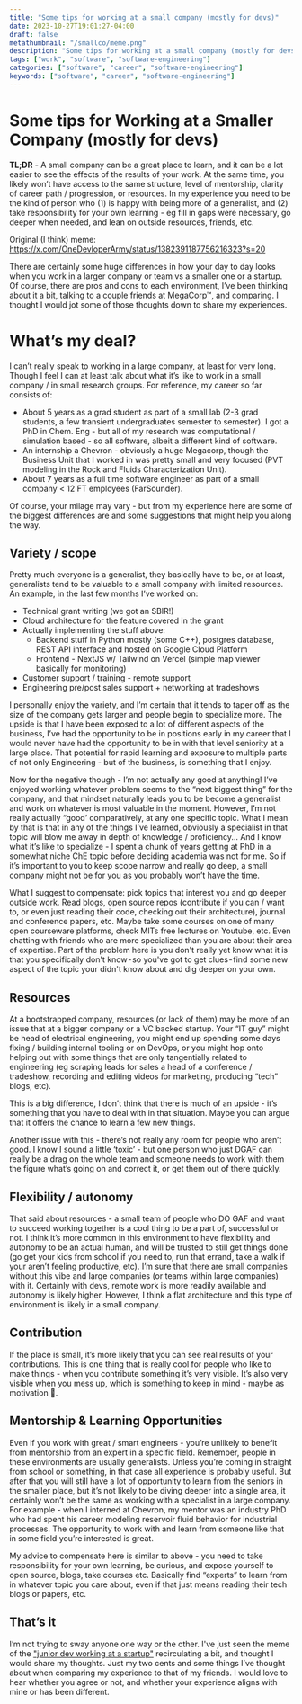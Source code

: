 ```yaml
---
title: "Some tips for working at a small company (mostly for devs)"
date: 2023-10-27T19:01:27-04:00
draft: false
metathumbnail: "/smallco/meme.png"
description: "Some tips for working at a small company (mostly for devs) based on my experience working at a small company for the last 7 years. YMMV."
tags: ["work", "software", "software-engineering"]
categories: ["software", "career", "software-engineering"]
keywords: ["software", "career", "software-engineering"]
---
```


# Some tips for Working at a Smaller Company (mostly for devs)

**TL;DR** - A small company can be a great place to learn, and it can be a lot easier to see the effects of the results of your work. At the same time, you likely won’t have access to the same structure, level of mentorship, clarity of career path / progression, or resources. In my experience you need to be the kind of person who (1) is happy with being more of a generalist, and (2) take responsibility for your own learning - eg fill in gaps were necessary, go deeper when needed, and lean on outside resources, friends, etc.

Original (I think) meme: https://x.com/OneDevloperArmy/status/1382391187756216323?s=20

There are certainly some huge differences in how your day to day looks when you work in a larger company or team vs a smaller one or a startup. Of course, there are pros and cons to each environment, I’ve been thinking about it a bit, talking to a couple friends at MegaCorp™, and comparing. I thought I would jot some of those thoughts down to share my experiences.

# What’s my deal?
I can’t really speak to working in a large company, at least for very long. Though I feel I can at least talk about what it’s like to work in a small company / in small research groups. For reference, my career so far consists of:
- About 5 years as a grad student as part of a small lab (2-3 grad students, a few transient undergraduates semester to semester). I got a PhD in Chem. Eng - but all of my research was computational / simulation based - so all software, albeit a different kind of software.
- An internship a Chevron - obviously a huge Megacorp, though the Business Unit that I worked in was pretty small and very focused (PVT modeling in the Rock and Fluids Characterization Unit).
- About 7 years as a full time software engineer as part of a small company < 12 FT employees (FarSounder).

Of course, your milage may vary - but from my experience here are some of the biggest differences are and some suggestions that might help you along the way.

## Variety / scope
Pretty much everyone is a generalist, they basically have to be, or at least, generalists tend to be valuable to a small company with limited resources. An example, in the last few months I’ve worked on:
- Technical grant writing (we got an SBIR!)
- Cloud architecture for the feature covered in the grant
- Actually implementing the stuff above:
  - Backend stuff in Python mostly (some C++), postgres database, REST API interface and hosted on Google Cloud Platform
  - Frontend - NextJS w/ Tailwind on Vercel (simple map viewer basically for monitoring)
- Customer support / training - remote support
- Engineering pre/post sales support + networking at tradeshows

I personally enjoy the variety, and I’m certain that it tends to taper off as the size of the company gets larger and people begin to specialize more. The upside is that I have been exposed to a lot of different aspects of the business, I’ve had the opportunity to be in positions early in my career that I would never have had the opportunity to be in with that level seniority at a large place. That potential for rapid learning and exposure to multiple parts of not only Engineering - but of the business, is something that I enjoy. 

Now for the negative though - I’m not actually any good at anything! I’ve enjoyed working whatever problem seems to the “next biggest thing” for the company, and that mindset naturally leads you to be become a generalist and work on whatever is most valuable in the moment. However, I’m not really actually “good’ comparatively, at any one specific topic. What I mean by that is that in any of the things I’ve learned, obviously a specialist in that topic will blow me away in depth of knowledge / proficiency... And I know what it’s like to specialize - I spent a chunk of years getting at PhD in a somewhat niche ChE topic before deciding academia was not for me. So if it’s important to you to keep scope narrow and really go deep, a small company might not be for you as you probably won’t have the time.

What I suggest to compensate: pick topics that interest you and go deeper outside work. Read blogs, open source repos (contribute if you can / want to, or even just reading their code, checking out their architecture), journal and conference papers, etc. Maybe take some courses on one of many open courseware platforms, check MITs free lectures on Youtube, etc. Even chatting with friends who are more specialized than you are about their area of expertise. Part of the problem here is you don't really yet know what it is that you specifically don't know - so you've got to get clues - find some new aspect of the topic your didn't know about and dig deeper on your own.

## Resources
At a bootstrapped company, resources (or lack of them) may be more of an issue that at a bigger company or a VC backed startup. Your “IT guy” might be head of electrical engineering, you might end up spending some days fixing /  building internal tooling or on DevOps, or you might hop onto helping out with some things that are only tangentially related to engineering (eg scraping leads for sales a head of a conference / tradeshow, recording and editing videos for marketing, producing “tech” blogs, etc).

This is a big difference, I don’t think that there is much of an upside - it’s something that you have to deal with in that situation. Maybe you can argue that it offers the chance to learn a few new things.

Another issue with this - there’s not really any room for people who aren’t good. I know I sound a little ‘toxic’ - but one person who just DGAF can really be a drag on the whole team and someone needs to work with them the figure what’s going on and correct it, or get them out of there quickly.

## Flexibility / autonomy
That said about resources - a small team of people who DO GAF and want to succeed working together is a cool thing to be a part of, successful or not. I think it’s more common in this environment to have flexibility and autonomy to be an actual human, and will be trusted to still get things done (go get your kids from school if you need to, run that errand, take a walk if your aren’t feeling productive, etc). I’m sure that there are small companies without this vibe and large companies (or teams within large companies) with it. Certainly with devs, remote work is more readily available and autonomy is likely higher. However, I think a flat architecture and this type of environment is likely in a small company.

## Contribution
If the place is small, it’s more likely that you can see real results of your contributions. This is one thing that is really cool for people who like to make things - when you contribute something it’s very visible. It’s also very visible when you mess up, which is something to keep in mind - maybe as motivation 🙂.

## Mentorship & Learning Opportunities
Even if you work with great / smart engineers  - you’re unlikely to benefit from mentorship from an expert in a specific field. Remember, people in these environments are usually generalists. Unless you’re coming in straight from school or something, in that case all experience is probably useful. But after that you will still have a lot of opportunity to learn from the seniors in the smaller place, but it’s not likely to be diving deeper into a single area, it certainly won’t be the same as working with a specialist in a large company. For example - when I interned at Chevron, my mentor was an industry PhD who had spent his career modeling reservoir fluid behavior for industrial processes. The opportunity to work with and learn from someone like that in some field you’re interested is great.

My advice to compensate here is similar to above - you need to take responsibility for your own learning, be curious, and expose yourself to open source, blogs, take courses etc. Basically find “experts” to learn from in whatever topic you care about, even if that just means reading their tech blogs or papers, etc.

## That’s it
I’m not trying to sway anyone one way or the other. I've just seen the meme of the ["junior dev working at a startup"](https://x.com/OneDevloperArmy/status/1382391187756216323?s=20) recirculating a bit, and thought I would share my thoughts. Just my two cents and some things I’ve thought about when comparing my experience to that of my friends. I would love to hear whether you agree or not, and whether your experience aligns with mine or has been different.